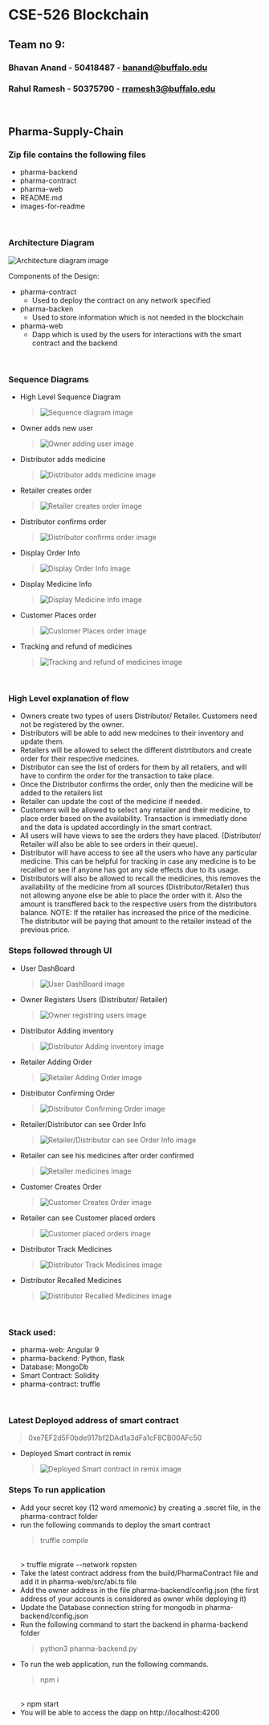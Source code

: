 # CSE-526 Blockchain

## Team no 9: 
### Bhavan Anand - 50418487 - banand@buffalo.edu
### Rahul Ramesh - 50375790 - rramesh3@buffalo.edu

<br />

## Pharma-Supply-Chain

### Zip file contains the following files
- pharma-backend
- pharma-contract
- pharma-web
- README.md
- images-for-readme

<br />

### Architecture Diagram 

![Architecture diagram image](./images-for-readme/architecture-diagram.png)

Components of the Design:
* pharma-contract
  * Used to deploy the contract on any network specified
* pharma-backen
  * Used to store information which is not needed in the blockchain
* pharma-web
  * Dapp which is used by the users for interactions with the smart contract and the backend 

<br />

### Sequence Diagrams

* High Level Sequence Diagram
    > ![Sequence diagram image](./images-for-readme/owner-add-new-user.png)

* Owner adds new user
    > ![Owner adding user image](./images-for-readme/owner-add-new-user.png)

* Distributor adds medicine
    > ![Distributor adds medicine image](./images-for-readme/distributor-add-medicine.png)

* Retailer creates order
    > ![Retailer creates order image](./images-for-readme/create-retailer-order.png)

* Distributor confirms order
    > ![Distributor confirms order image](./images-for-readme/distributor-confirms-order.png)

* Display Order Info
    > ![Display Order Info image](./images-for-readme/order-info-display.png)

* Display Medicine Info
    > ![Display Medicine Info image](./images-for-readme/medicine-info-display.png)

* Customer Places order
    > ![Customer Places order image](./images-for-readme/customer-create-order.png)

* Tracking and refund of medicines
    > ![Tracking and refund of medicines image](./images-for-readme/tracking-refund-users.png)

<br />

### High Level explanation of flow

* Owners create two types of users Distributor/ Retailer. Customers need not be registered by the owner.
* Distributors will be able to add new medcines to their inventory and update them.
* Retailers will be allowed to select the different distrtibutors and create order for their respective medcines.
* Distributor can see the list of orders for them by all retailers, and will have to confirm the order for the transaction to take place.
* Once the Distributor confirms the order, only then the medicine will be added to the retailers list
* Retailer can update the cost of the medicine if needed.
* Customers will be allowed to select any retailer and their medicine, to place order based on the availability. Transaction is immediatly done and the data is updated accordingly in the smart contract.
* All users will have views to see the orders they have placed. (Distributor/ Retailer will also be able to see orders in their queue).
* Distributor will have access to see all the users who have any particular medicine. This can be helpful for tracking in case any medicine is to be recalled or see if anyone has got any side effects due to its usage.
* Distributors will also be allowed to recall the medicines, this removes the availability of the medicine from all sources (Distributor/Retailer) thus not allowing anyone else be able to place the order with it. Also the amount is transffered back to the respective users from the distributors balance. NOTE: If the retailer has increased the price of the medicine. The distributor will be paying that amount to the retailer instead of the previous price.

### Steps followed through UI

* User DashBoard
   > ![User DashBoard image](./images-for-readme/user-dashboard-ui.png)

* Owner Registers Users (Distributor/ Retailer)
   > ![Owner registring users image](./images-for-readme/owner-registring-user-ui.png)

* Distributor Adding inventory
   > ![Distributor Adding inventory image](./images-for-readme/distributor-adding-inventory-ui.png)

* Retailer Adding Order
   > ![Retailer Adding Order image](./images-for-readme/retailer-create-order-ui.png)

* Distributor Confirming Order
   > ![Distributor Confirming Order image](./images-for-readme/distributor-confirm-order-ui.png)

* Retailer/Distributor can see Order Info
   > ![Retailer/Distributor can see Order Info image](./images-for-readme/order-info-ui.png)

* Retailer can see his medicines after order confirmed
   > ![Retailer medicines image](./images-for-readme/retailer-medicines-ui.png)

* Customer Creates Order
   > ![Customer Creates Order image](./images-for-readme/customer-creates-order-ui.png)

* Retailer can see Customer placed orders
   > ![Customer placed orders image](./images-for-readme/retailer-view-customer-placed-order-ui.png)

* Distributor Track Medicines
   > ![Distributor Track Medicines image](./images-for-readme/distributor-track-medicine-ui.png)

* Distributor Recalled Medicines
   > ![Distributor Recalled Medicines image](./images-for-readme/recalled-medicine-ui.png)

<br />

### Stack used:
- pharma-web: Angular 9
- pharma-backend: Python, flask
- Database: MongoDb
- Smart Contract: Solidity
- pharma-contract: truffle

<br />

### Latest Deployed address of smart contract
> 0xe7EF2d5F0bde917bf2DAd1a3dFa1cF8CB00AFc50

* Deployed Smart contract in remix
   > ![Deployed Smart contract in remix image](./images-for-readme/deployed-smart-contract-in-remix.png)

### Steps To run application

* Add your secret key (12 word nmemonic) by creating a .secret file, in the pharma-contract folder
* run the following commands to deploy the smart contract
    > truffle compile
    <br />
    > truffle migrate --network ropsten
* Take the latest contract address from the build/PharmaContract file and add it in pharma-web/src/abi.ts file
* Add the owner address in the file pharma-backend/config.json (the first address of your accounts is considered as owner while deploying it)
* Update the Database connection string for mongodb in pharma-backend/config.json
* Run the following command to start the backend in pharma-backend folder
    > python3 pharma-backend.py
* To run the web application, run the following commands.
    > npm i
    <br />
    > npm start
* You will be able to access the dapp on http://localhost:4200